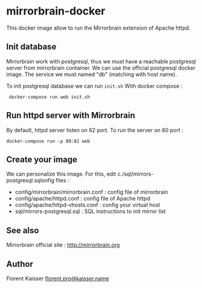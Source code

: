 # mirrorbrain-docker

This docker image allow to run the Mirrorbrain extension of Apache httpd.

## Init database

Mirrorbrain work with postgresql, thus we must have a reachable postgresql 
server from mirrorbrain container. We can use the official postgresql docker 
image. The service we must named "db" (matching with host name).

To init postgresql database we can run `init.sh` With docker compose :

` docker-compose run web init.sh`

## Run httpd server with Mirrorbrain

By default, httpd server listen on 82 port. To run the server on 80 port :

`docker-compose run -p 80:82 web `

## Create your image

We can personalize this image. For this, edit c./sql/mirrors-postgresql.sqlonfig files :

- config/mirrorbrain/mirrorbrain.conf : config file of mirrorbrain
- config/apache/httpd.conf : config file of Apache httpd
- config/apache/httpd-vhosts.conf : config your virtual host
- sql/mirrors-postgresql.sql : SQL instructions to init mirror list

## See also

Mirrorbrain official site : http://mirrorbrain.org

## Author

Florent Kaisser <florent.pro@kaisser.name>
